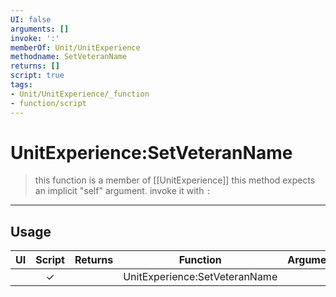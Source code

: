 ```yaml
---
UI: false
arguments: []
invoke: ':'
memberOf: Unit/UnitExperience
methodname: SetVeteranName
returns: []
script: true
tags:
- Unit/UnitExperience/_function
- function/script
---
```

# UnitExperience:SetVeteranName
> this function is a member of [[UnitExperience]]
> this method expects an implicit "self" argument. invoke it with `:`
-----
## Usage
|  UI | Script | Returns | Function | Arguments |
|:---:|:------:|-------:|:--------:|:---------|
| |✓||UnitExperience:SetVeteranName||
